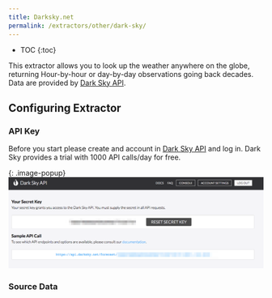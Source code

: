 ```yaml
---
title: Darksky.net
permalink: /extractors/other/dark-sky/
---
```


* TOC
{:toc}

This extractor allows you to look up the weather anywhere on the globe, returning Hour-by-hour or day-by-day observations going back decades.
Data are provided by [Dark Sky API](https://darksky.net/dev).

## Configuring Extractor

### API Key

Before you start please create and account in [Dark Sky API](https://darksky.net/dev) and log in.
Dark Sky provides a trial with 1000 API calls/day for free.

{: .image-popup}
![Screenshot - Dark Sky API key](/extractors/other/dark-sky/dark-sky-token.png)


### Source Data
